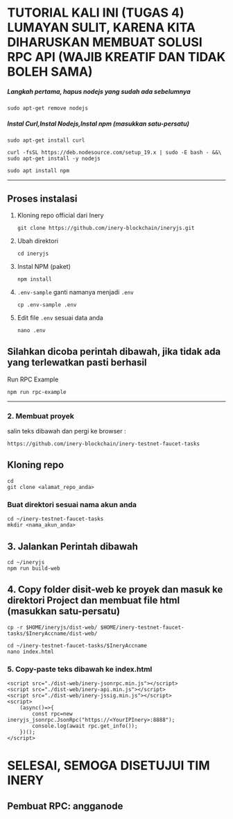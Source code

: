# TUTORIAL KALI INI (TUGAS 4) LUMAYAN SULIT, KARENA KITA DIHARUSKAN MEMBUAT SOLUSI RPC API (WAJIB KREATIF DAN TIDAK BOLEH SAMA)


##### Langkah pertama, hapus nodejs yang sudah ada sebelumnya
```
sudo apt-get remove nodejs
```

##### Instal Curl,Instal Nodejs,Instal npm (masukkan satu-persatu)

```
sudo apt-get install curl
```


```
curl -fsSL https://deb.nodesource.com/setup_19.x | sudo -E bash - &&\
sudo apt-get install -y nodejs
```

```
sudo apt install npm
```
_____________________

## Proses instalasi

1. Kloning repo official dari Inery

   ```
   git clone https://github.com/inery-blockchain/ineryjs.git
   ```

2. Ubah direktori

   ```
   cd ineryjs
   ```

3. Instal NPM (paket)

   ```
   npm install
   ```

4. `.env-sample` ganti namanya menjadi `.env`

   ```
   cp .env-sample .env
   ```

5. Edit file ```.env``` sesuai data anda

   ```
   nano .env
   ```
## Silahkan dicoba perintah dibawah, jika tidak ada yang terlewatkan pasti berhasil

Run RPC Example

```
npm run rpc-example
```
_____________________


### 2. Membuat proyek
salin teks dibawah dan pergi ke browser :
```
https://github.com/inery-blockchain/inery-testnet-faucet-tasks
```

## Kloning repo

```
cd
git clone <alamat_repo_anda>
```

### Buat direktori sesuai nama akun anda

```
cd ~/inery-testnet-faucet-tasks
mkdir <nama_akun_anda>
```

## 3. Jalankan Perintah dibawah

```
cd ~/ineryjs
npm run build-web
```

## 4. Copy folder disit-web ke proyek dan masuk ke direktori Project dan membuat file html (masukkan satu-persatu)

```
cp -r $HOME/ineryjs/dist-web/ $HOME/inery-testnet-faucet-tasks/$IneryAccname/dist-web/
```


```
cd ~/inery-testnet-faucet-tasks/$IneryAccname
nano index.html
```

### 5. Copy-paste teks dibawah ke index.html

```
<script src="./dist-web/inery-jsonrpc.min.js"></script>
<script src="./dist-web/inery-api.min.js"></script>
<script src="./dist-web/inery-jssig.min.js"></script>
<script>
    (async()=>{
        const rpc=new ineryjs_jsonrpc.JsonRpc("https://<YourIPInery>:8888");
        console.log(await rpc.get_info());
    })();
</script>
```

# SELESAI, SEMOGA DISETUJUI TIM INERY

## Pembuat RPC: angganode




